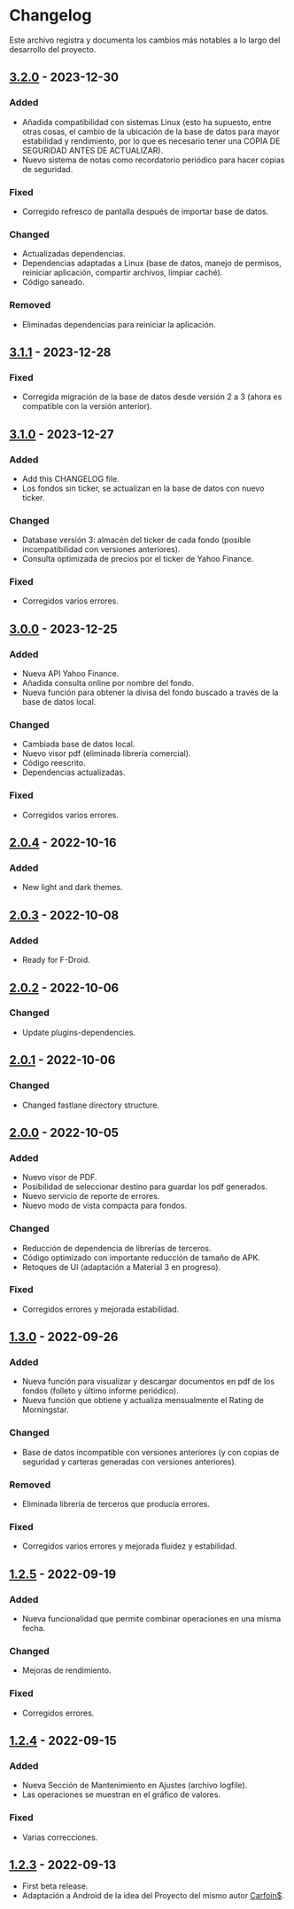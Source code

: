 # Changelog

Este archivo registra y documenta los cambios más notables a lo largo del desarrollo del proyecto.

## [3.2.0] - 2023-12-30

### Added

- Añadida compatibilidad con sistemas Linux (esto ha supuesto, entre otras cosas, el cambio de la ubicación de la base de datos para mayor estabilidad y rendimiento, por lo que es necesario tener una COPIA DE SEGURIDAD ANTES DE ACTUALIZAR).
- Nuevo sistema de notas como recordatorio periódico para hacer copias de seguridad.

### Fixed

- Corregido refresco de pantalla después de importar base de datos.

### Changed

- Actualizadas dependencias.
- Dependencias adaptadas a Linux (base de datos, manejo de permisos, reiniciar aplicación, compartir archivos, limpiar caché).
- Código saneado.

### Removed

- Eliminadas dependencias para reiniciar la aplicación.

## [3.1.1] - 2023-12-28

### Fixed

- Corregida migración de la base de datos desde versión 2 a 3 (ahora es compatible con la versión anterior).

## [3.1.0] - 2023-12-27

### Added

- Add this CHANGELOG file.
- Los fondos sin ticker, se actualizan en la base de datos con nuevo ticker.

### Changed

- Database versión 3: almacén del ticker de cada fondo (posible incompatibilidad con versiones anteriores).
- Consulta optimizada de precios por el ticker de Yahoo Finance.

### Fixed

- Corregidos varios errores.

## [3.0.0] - 2023-12-25

### Added

- Nueva API Yahoo Finance.
- Añadida consulta online por nombre del fondo.
- Nueva función para obtener la divisa del fondo buscado a través de la base de datos local.

### Changed

- Cambiada base de datos local.
- Nuevo visor pdf (eliminada librería comercial).
- Código reescrito.
- Dependencias actualizadas.

### Fixed

- Corregidos varios errores.

## [2.0.4] - 2022-10-16

### Added

- New light and dark themes.

## [2.0.3] - 2022-10-08

### Added

- Ready for F-Droid.

## [2.0.2] - 2022-10-06

### Changed

- Update plugins-dependencies.

## [2.0.1] - 2022-10-06

### Changed

- Changed fastlane directory structure.

## [2.0.0] - 2022-10-05

### Added

- Nuevo visor de PDF.
- Posibilidad de seleccionar destino para guardar los pdf generados.
- Nuevo servicio de reporte de errores.
- Nuevo modo de vista compacta para fondos.

### Changed

- Reducción de dependencia de librerías de terceros.
- Código optimizado con importante reducción de tamaño de APK.
- Retoques de UI (adaptación a Material 3 en progreso).

### Fixed

- Corregidos errores y mejorada estabilidad.

## [1.3.0] - 2022-09-26

### Added

- Nueva función para visualizar y descargar documentos en pdf de los fondos (folleto y último informe periódico).
- Nueva función que obtiene y actualiza mensualmente el Rating de Morningstar.

### Changed

- Base de datos incompatible con versiones anteriores (y con copias de seguridad y carteras generadas con versiones anteriores).

### Removed

- Eliminada librería de terceros que producía errores.

### Fixed

- Corregidos varios errores y mejorada fluidez y estabilidad.

## [1.2.5] - 2022-09-19

### Added

- Nueva funcionalidad que permite combinar operaciones en una misma fecha.

### Changed

- Mejoras de rendimiento.

### Fixed

- Corregidos errores.

## [1.2.4] - 2022-09-15

### Added

- Nueva Sección de Mantenimiento en Ajustes (archivo logfile).
- Las operaciones se muestran en el gráfico de valores.

### Fixed

- Varias correcciones.

## [1.2.3] - 2022-09-13

- First beta release.
- Adaptación a Android de la idea del Proyecto del mismo autor [Carfoin$](https://github.com/Webierta/carfoins).

[3.2.0]: https://github.com/Webierta/carfoin/compare/v3.1.1...v3.2.0
[3.1.1]: https://github.com/Webierta/carfoin/compare/v3.1.0...v3.1.1
[3.1.0]: https://github.com/Webierta/carfoin/compare/v3.0.0...v3.1.0
[3.0.0]: https://github.com/Webierta/carfoin/compare/v2.0.4...v3.0.0
[2.0.4]: https://github.com/Webierta/carfoin/compare/v2.0.3...v2.0.4
[2.0.3]: https://github.com/Webierta/carfoin/compare/v2.0.2...v2.0.3
[2.0.2]: https://github.com/Webierta/carfoin/compare/v2.0.1...v2.0.2
[2.0.1]: https://github.com/Webierta/carfoin/compare/v2.0.0...v2.0.1
[2.0.0]: https://github.com/Webierta/carfoin/compare/v1.3.0...v2.0.0
[1.3.0]: https://github.com/Webierta/carfoin/compare/v1.2.5...v1.3.0
[1.2.5]: https://github.com/Webierta/carfoin/compare/v1.2.4...v1.2.5
[1.2.4]: https://github.com/Webierta/carfoin/compare/v1.2.3...v1.2.4
[1.2.3]: https://github.com/Webierta/carfoin/releases/tag/v1.2.3


